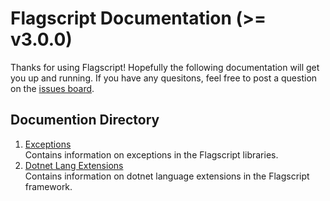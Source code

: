 # Flagscript Documentation (>= v3.0.0)

Thanks for using Flagscript! Hopefully the following documentation will get you up and running. If you have any quesitons, feel free to post a 
question on the [issues board](../../../issues). 

## Documention Directory

1. [Exceptions](./EXCEPTIONS.md)  
   Contains information on exceptions in the Flagscript libraries.
2. [Dotnet Lang Extensions](./DOTNET_LANG_EXTENSIONS.md)  
   Contains information on dotnet language extensions in the Flagscript framework. 
